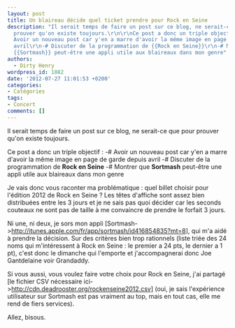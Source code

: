 ```yaml
---
layout: post
title: Un blaireau décide quel ticket prendre pour Rock en Seine
description: "Il serait temps de faire un post sur ce blog, ne serait-ce que pour
  prouver qu'on existe toujours.\r\n\r\nCe post a donc un triple objectif : \r\n-#
  Avoir un nouveau post car y'en a marre d'avoir la même image en page de garde depuis
  avril\r\n-# Discuter de la programmation de {{Rock en Seine}}\r\n-# Montrer que
  {{Sortmash}} peut-être une appli utile aux blaireaux dans mon genre"
authors:
  - Dirty Henry
wordpress_id: 1082
date: '2012-07-27 11:01:53 +0200'
categories:
- Catégories
tags:
- Concert
comments: []
---
```

Il serait temps de faire un post sur ce blog, ne serait-ce que pour prouver qu'on existe toujours.

Ce post a donc un triple objectif : 
-# Avoir un nouveau post car y'en a marre d'avoir la même image en page de garde depuis avril
-# Discuter de la programmation de __Rock en Seine__
-# Montrer que __Sortmash__ peut-être une appli utile aux blaireaux dans mon genre

Je vais donc vous raconter ma problématique : quel billet choisir pour l'édition 2012 de Rock en Seine ? Les têtes d'affiche sont assez bien distribuées entre les 3 jours et je ne sais pas quoi décider car les seconds couteaux ne sont pas de taille à me convaincre de prendre le forfait 3 jours.

Ni une, ni deux, je sors mon appli [Sortmash->http://itunes.apple.com/fr/app/sortmash/id416854835?mt=8], qui m'a aidé à prendre la décision. Sur des critères bien trop rationnels (liste triée des 24 noms qui m'intéressent à Rock en Seine : le premier a 24 pts, le dernier a 1 pt), c'est donc le dimanche qui l'emporte et j'accompagnerai donc Joe Gantdelaine voir Grandaddy.

<img516>

Si vous aussi, vous voulez faire votre choix pour Rock en Seine, j'ai partagé [le fichier CSV nécessaire ici->http://cdn.deadrooster.org/rockenseine2012.csv] (oui, je sais l'expérience utilisateur sur Sortmash est pas vraiment au top, mais en tout cas, elle me rend de fiers services).

Allez, bisous.
